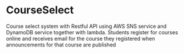 # CourseSelect
Course select system with Restful API using AWS SNS service and DynamoDB service together with lambda. Students register for courses online and receives email for the course they registered when announcements for that course are published
